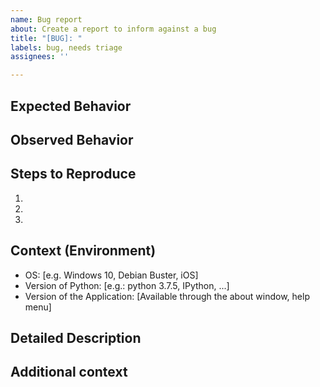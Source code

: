 ```yaml
---
name: Bug report
about: Create a report to inform against a bug
title: "[BUG]: "
labels: bug, needs triage
assignees: ''

---
```

<!-- Provide a general summary of the issue in the Title above -->

## Expected Behavior
<!-- A clear and concise description of what you expected to happen.
Ideally also describe *why* you expect it to happen. -->

## Observed Behavior
<!-- Tell us what happens instead of the expected behavior.
Provide Screenshots of the application if applicable. -->

## Steps to Reproduce

 1. 
 2. 
 3. 

## Context (Environment)

<!-- Please provide the following information: -->

 - OS: [e.g. Windows 10, Debian Buster, iOS]
 - Version of Python: [e.g.: python 3.7.5, IPython, ...]
 - Version of the Application: [Available through the about window, help menu]

## Detailed Description

<!-- If necessary, provide an extended description of the problem you observed -->

## Additional context

<!-- Add any other context about the problem here. -->

